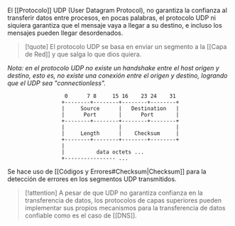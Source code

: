 El [[Protocolo]] UDP (User Datagram Protocol), no garantiza la confianza al transferir datos entre procesos, en pocas palabras, el protocolo UDP ni siquiera garantiza que el mensaje vaya a llegar a su destino, e incluso los mensajes pueden llegar desordenados. 

>[!quote] 
>El protocolo UDP se basa en enviar un segmento a la [[Capa de Red]] y que salga lo que dios quiera.

*Nota: en el protocolo UDP no existe un handshake entre el host origen y destino, esto es, no existe una conexión entre el origen y destino, logrando que el UDP sea "connectionless".*

```
                  0      7 8     15 16    23 24    31  
                 +--------+--------+--------+--------+ 
                 |     Source      |   Destination   | 
                 |      Port       |      Port       | 
                 +--------+--------+--------+--------+ 
                 |                 |                 | 
                 |     Length      |    Checksum     | 
                 +--------+--------+--------+--------+ 
                 |                                     
                 |          data octets ...            
                 +---------------- ...
```

Se hace uso de [[Códigos y Errores#Checksum|Checksum]] para la detección de errores en los segmentos UDP transmitidos.

>[!attention] 
>A pesar de que UDP no garantiza confianza en la transferencia de datos, los protocolos de capas superiores pueden implementar sus propios mecanismos para la transferencia de datos confiable como es el caso de [[DNS]].
